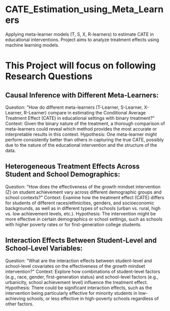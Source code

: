 # CATE_Estimation_using_Meta_Learners
Applying meta-learner models (T, S, X, R-learners) to estimate CATE in educational interventions. Project aims to analyze treatment effects using machine learning models.
# This Project will focus on following Research Questions
## Causal Inference with Different Meta-Learners:
Question: "How do different meta-learners (T-Learner, S-Learner, X-Learner, R-Learner) compare in estimating the Conditional Average Treatment Effect (CATE) in educational settings with binary treatment?"
Context: Given the binary nature of the treatment, a thorough comparison of meta-learners could reveal which method provides the most accurate or interpretable results in this context.
Hypothesis: One meta-learner might perform consistently better than others in capturing the true CATE, possibly due to the nature of the educational intervention and the structure of the data.
## Heterogeneous Treatment Effects Across Student and School Demographics:

Question: "How does the effectiveness of the growth mindset intervention (Z) on student achievement vary across different demographic groups and school contexts?"
Context: Examine how the treatment effect (CATE) differs for students of different races/ethnicities, genders, and socioeconomic backgrounds, as well as in different types of schools (urban vs. rural, high vs. low achievement levels, etc.).
Hypothesis: The intervention might be more effective in certain demographics or school settings, such as schools with higher poverty rates or for first-generation college students.
## Interaction Effects Between Student-Level and School-Level Variables:
Question: "What are the interaction effects between student-level and school-level covariates on the effectiveness of the growth mindset intervention?"
Context: Explore how combinations of student-level factors (e.g., race, gender, first-generation status) and school-level factors (e.g., urbanicity, school achievement level) influence the treatment effect.
Hypothesis: There could be significant interaction effects, such as the intervention being particularly effective for minority students in low-achieving schools, or less effective in high-poverty schools regardless of other factors.
